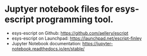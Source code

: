 # Juptyer notebook files for esys-escript programming tool.
  - esys-escript on Github: https://github.com/aellery/escript
  - esys-escript on Launchpad: https://launchpad.net/escript-finley
  - Jupyter Notebook documentation: https://jupyter-notebook.readthedocs.io/en/stable/ 
                
